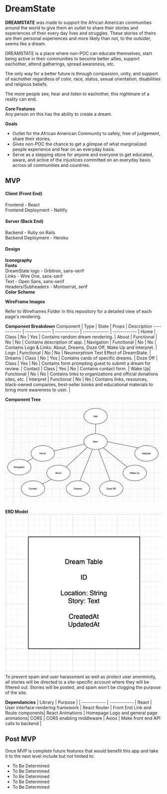 # DreamState

<!-- ![DreamState Logo](./Assets/DreamStateLogo.png) -->


**DREAMSTATE** was made to support the African American communities around the world to give them an outlet to share their stories and experiences of their every day lives and struggles.  These stories of theirs are their personal experiences and more likely than not, to the outsider, seems like a dream.  

DREAMSTATE is a place where non-POC can educate themselves, start being active in their communities to become better allies, support eachother, attend gatherings, spread awareness, etc.  

The only way for a better future is through compassion, unity, and support of eachother regardless of color, race, status, sexual orientation, disabilities and religious beliefs.  

The more people see, hear and listen to eachother, this nightmare of a reality can end.

**Core Features**  
Any person on this has the ability to create a dream.  

**Goals**
* Outlet for the African American Community to safely, free of judgement, share their stories.
* Gives non-POC the chance to get a glimpse of what marginalized people experience and fear on an everyday basis.
* Serve as a stepping stone for anyone and everyone to get educated, aware, and active of the injustices committed on an everyday basis across all communities and countries.


## MVP 
#### Client (Front End)
Frontend - React  
Frontend Deployment - Netlify

#### Server (Back End)
Backend - Ruby on Rails  
Backend Deployment - Heroku

#### Design  
**Iconography**  
**Fonts**   
DreamState logo - Orbitron, sans-serif  
Links - Wire One, sans-serif  
Text - Open Sans, sans-serif  
Headers/Subheaders - Montserrat, serif  
**Color Scheme** 

**WireFrame Images**   
<!-- Desktop & Tablet Renderings are the same.    -->
Refer to Wireframes Folder in this repository for a detailed view of each page's rendering.
<!-- ![Wireframe Photo](./Wireframes/HomeDesktop.png) -->

<!-- **Component Heirarchy**
      src
      |__ Assets/
        |__ images
      |__ Wireframes/
        |__ Wireframes.jsx
      |__ Components/
        |__ Home.jsx
       |__ About.jsx
        |__ Navigation.jsx
        |__ Logo.jsx
        |__ Dreams.jsx
        |__ DozeOff.jsx
        |__ Contact.jsx
        |__ WakeUp.jsx
        |__ Interpret.jsx -->

**Component Breakdown**
Component | Type | State | Props | Description
------------ | ------------- | ------------ | ------------- | ------------ |
Home | Class | No | Yes | Contains random dream rendering. |
About | Functional | No | No | Contains description of app. |
Navigation | Functional | No | No | Contains Logo & Links: About, Dreams, Doze Off, Wake Up and Interpret. |
Logo | Functional | No | No | Neumorphism Text Effect of DreamState. |
Dreams | Class | No | Yes | Contains cards of specific dreams. |
Doze Off | Class | Yes | No | Contains form prompting guest to submit a dream for review. |
Contact | Class | Yes | No | Contains contact form. |
Wake Up| Functional | No | No | Contains links to organizations and official donations sites, etc.  |
Interpret | Functional | No | No | Contains links, resources, black-owned companies, best-seller books and educational materials to bring more awareness to user. |


**Component Tree**
![Component Tree Photo](./ComponentTree.png) 

**ERD Model**   
![ERD Model Photo](./ERDModel.png)   
To prevent spam and user harassment as well as protect user anonminity, all stories will be directed to a site-specific account where they will be filtered out.  Stories will be posted, and spam won't be clogging the purpose of the site.

**Dependancies**
| Library | Purpose |
| ------------ | ------------ |
React | User interface rendering framework |
React Router | Front End Link and Route components|
React Animations | Homepage Logo and general page animations|
CORS | CORS enabling middleware |
Axios | Make front end API calls to backend |



## Post MVP
Once MVP is complete future features that would benefit this app and take it to the next level include but not limited to:

- To Be Determined
- To Be Determined
- To Be Determined
- To Be Determined
- To Be Determined
